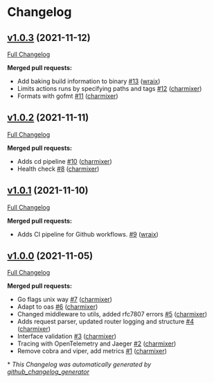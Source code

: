 # Changelog

## [v1.0.3](https://github.com/charmixer/golang-api-template/tree/v1.0.3) (2021-11-12)

[Full Changelog](https://github.com/charmixer/golang-api-template/compare/v1.0.2...v1.0.3)

**Merged pull requests:**

- Add baking build information to binary [\#13](https://github.com/charmixer/golang-api-template/pull/13) ([wraix](https://github.com/wraix))
- Limits actions runs by specifying paths and tags [\#12](https://github.com/charmixer/golang-api-template/pull/12) ([charmixer](https://github.com/charmixer))
- Formats with gofmt [\#11](https://github.com/charmixer/golang-api-template/pull/11) ([charmixer](https://github.com/charmixer))

## [v1.0.2](https://github.com/charmixer/golang-api-template/tree/v1.0.2) (2021-11-11)

[Full Changelog](https://github.com/charmixer/golang-api-template/compare/v1.0.1...v1.0.2)

**Merged pull requests:**

- Adds cd pipeline [\#10](https://github.com/charmixer/golang-api-template/pull/10) ([charmixer](https://github.com/charmixer))
- Health check [\#8](https://github.com/charmixer/golang-api-template/pull/8) ([charmixer](https://github.com/charmixer))

## [v1.0.1](https://github.com/charmixer/golang-api-template/tree/v1.0.1) (2021-11-10)

[Full Changelog](https://github.com/charmixer/golang-api-template/compare/v1.0.0...v1.0.1)

**Merged pull requests:**

- Adds CI pipeline for Github workflows. [\#9](https://github.com/charmixer/golang-api-template/pull/9) ([wraix](https://github.com/wraix))

## [v1.0.0](https://github.com/charmixer/golang-api-template/tree/v1.0.0) (2021-11-05)

[Full Changelog](https://github.com/charmixer/golang-api-template/compare/2fbfe259f5c5bb69844af0e94472979b4b77fbc8...v1.0.0)

**Merged pull requests:**

- Go flags unix way [\#7](https://github.com/charmixer/golang-api-template/pull/7) ([charmixer](https://github.com/charmixer))
- Adapt to oas [\#6](https://github.com/charmixer/golang-api-template/pull/6) ([charmixer](https://github.com/charmixer))
- Changed middleware to utils, added rfc7807 errors [\#5](https://github.com/charmixer/golang-api-template/pull/5) ([charmixer](https://github.com/charmixer))
- Adds request parser, updated router logging and structure [\#4](https://github.com/charmixer/golang-api-template/pull/4) ([charmixer](https://github.com/charmixer))
- Interface validation [\#3](https://github.com/charmixer/golang-api-template/pull/3) ([charmixer](https://github.com/charmixer))
- Tracing with OpenTelemetry and Jaeger [\#2](https://github.com/charmixer/golang-api-template/pull/2) ([charmixer](https://github.com/charmixer))
- Remove cobra and viper, add metrics [\#1](https://github.com/charmixer/golang-api-template/pull/1) ([charmixer](https://github.com/charmixer))



\* *This Changelog was automatically generated by [github_changelog_generator](https://github.com/github-changelog-generator/github-changelog-generator)*
